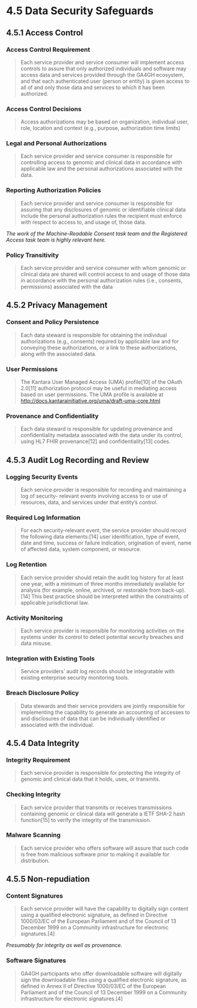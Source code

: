 # 4.5 Data Security Safeguards #

## 4.5.1 Access Control ##

### Access Control Requirement ###
> Each service provider and service consumer will implement access controls to assure that only authorized individuals and software may access data and services provided through the GA4GH ecosystem, and that each authenticated user (person or entity) is given access to all of and only those data and services to which it has been authorized.


### Access Control Decisions ###
> Access authorizations may be based on organization, individual user, role, location and context (e.g., purpose, authorization time limits)


### Legal and Personal Authorizations ###
> Each service provider and service consumer is responsible for controlling access to genomic and clinical data in accordance with applicable law and the personal authorizations associated with the data.


### Reporting Authorization Policies ###
> Each service provider and service consumer is responsible for assuring that any disclosures of genomic or identifiable clinical data include the personal authorization rules the recipient must enforce with respect to access to, and usage of, those data.

*The work of the Machine-Readable Consent task team and the Registered Access task team is highly relevant here.*


### Policy Transitivity ###
> Each service provider and service consumer with whom genomic or clinical data are shared will control access to and usage of those data in accordance with the personal authorization rules (i.e., consents, permissions) associated with the data


## 4.5.2 Privacy Management ##

### Consent and Policy Persistence ###
> Each data steward is responsible for obtaining the individual authorizations (e.g., consents) required by applicable law and for conveying these authorizations, or a link to these authorizations, along with the associated data.

### User Permissions ###
> The Kantara User Managed Access (UMA) profile[10] of the OAuth 2.0[11] authorization protocol may be useful in mediating access based on user permissions. The UMA profile is available at http://docs.kantarainitiative.org/uma/draft-uma-core.html

### Provenance and Confidentiality ###
> Each data steward is responsible for updating provenance and confidentiality metadata associated with the data under its control, using HL7 FHIR provenance[12] and confidentiality[13] codes.


## 4.5.3 Audit Log Recording and Review ##

### Logging Security Events ###

> Each service provider is responsible for recording and maintaining a log of security- relevant events involving access to or use of resources, data, and services under that entity’s control.

### Required Log Information ###

> For each security-relevant event, the service provider should record the following data elements:[14] user identification, type of event, date and time, success or failure indication, origination of event, name of affected data, system component, or resource.

### Log Retention ###

> Each service provider should retain the audit log history for at least one year, with a minimum of three months immediately available for analysis (for example, online, archived, or restorable from back-up).[14] This best practice should be interpreted within the constraints of applicable jurisdictional law.

### Activity Monitoring ###

> Each service provider is responsible for monitoring activities on the systems under its control to detect potential security breaches and data misuse.

### Integration with Existing Tools ###

> Service providers’ audit log records should be integratable with existing enterprise security monitoring tools.

### Breach Disclosure Policy ###

> Data stewards and their service providers are jointly responsible for implementing the capability to generate an accounting of accesses to and disclosures of data that can be individually identified or associated with the individual.

## 4.5.4 Data Integrity ##

### Integrity Requirement ###
> Each service provider is responsible for protecting the integrity of genomic and clinical data that it holds, uses, or transmits.

### Checking Integrity ###

> Each service provider that transmits or receives transmissions containing genomic or clinical data will generate a IETF SHA-2 hash function[15] to verify the integrity of the transmission.

### Malware Scanning ###

> Each service provider who offers software will assure that such code is free from malicious software prior to making it available for distribution.


## 4.5.5 Non-repudiation ##

### Content Signatures ###

> Each service provider will have the capability to digitally sign content using a qualified electronic signature, as defined in Directive 1000/03/EC of the European Parliament and of the Council of 13 December 1999 on a Community infrastructure for electronic signatures.[4]

*Presumably for integrity as well as provenance.*


### Software Signatures ###

> GA4GH participants who offer downloadable software will digitally sign the downloadable files using a qualified electronic signature, as defined in Annex II of Directive 1000/03/EC of the European Parliament and of the Council of 13 December 1999 on a Community infrastructure for electronic signatures.[4]
